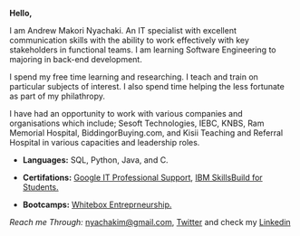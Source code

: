 **Hello,**

I am Andrew Makori Nyachaki. An IT specialist with excellent communication skills with
the ability to work effectively with key stakeholders in functional teams. I am
learning Software Engineering to majoring in back-end development.

I spend my free time learning and researching. I teach and train on particular subjects of interest. I also spend time helping the less fortunate as part of my philathropy.

I have had an opportunity to work with various companies and organisations which include;
Sesoft Technologies, IEBC, KNBS, Ram Memorial Hospital, BiddingorBuying.com, and Kisii Teaching and Referral Hospital in various capacities and leadership roles.

 * **Languages:** SQL, Python, Java, and C.

 * **Certifations:** [Google IT Professional Support](https://drive.google.com/file/d/1oTmx4UkAI4fjVEWQzAQTv1OGsXIBLZPX/view?usp=share_link), [IBM SkillsBuild for Students.](https://drive.google.com/file/d/1jduCrUFCMfbyVPufQQhFYNbdwREdZ8bY/view?usp=share_link)

 * **Bootcamps:** [Whitebox Entreprneurship.](https://drive.google.com/file/d/1fLbGv_bJ3qelQhXsQh0wWcuPoEE3W7wx/view?usp=share_link)

_Reach me Through:_ [nyachakim@gmail.com](mailto:nyachakim@gmail.com), [Twitter](https://twitter.com/start_a_way) and check my [Linkedin](https://www.linkedin.com/in/startaway/)
